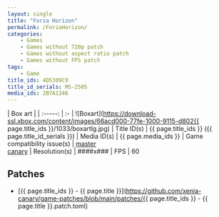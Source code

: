 ```yaml
---
layout: single
title: "Forza Horizon"
permalink: /ForzaHorizon/
categories:
    - Games
    - Games without 720p patch
    - Games without aspect ratio patch
    - Games without FPS patch
tags:
    - Game
title_ids: 4D5309C9
title_id_serials: MS-2505
media_ids: 2B7A1346
---
```


| Box art                     |
| :-----:                     | :-
| ![Boxart](https://download-ssl.xbox.com/content/images/66acd000-77fe-1000-9115-d802{{ page.title_ids }}/1033/boxartlg.jpg)
| Title ID(s)                 | {{ page.title_ids }} ({{ page.title_id_serials }})
| Media ID(s)                 | {{ page.media_ids }}
| Game compatibility issue(s) | [master](https://github.com/xenia-project/game-compatibility/issues/509)<br>[canary](https://github.com/xenia-canary/game-compatibility/issues/30)
| Resolution(s)               | ####x###
| FPS                         | 60

## Patches
* [{{ page.title_ids }} - {{ page.title }}](https://github.com/xenia-canary/game-patches/blob/main/patches/{{ page.title_ids }} - {{ page.title }}.patch.toml)
